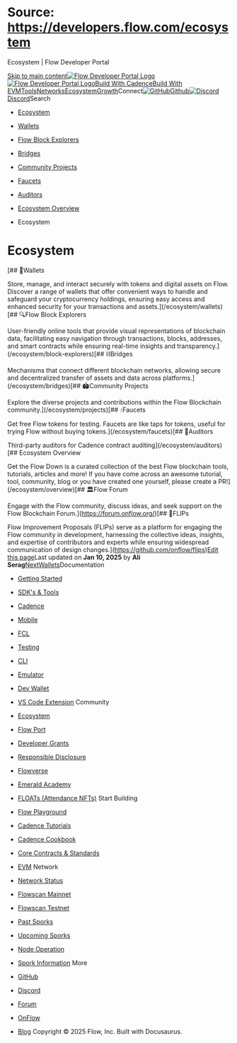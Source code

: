 # Source: https://developers.flow.com/ecosystem




Ecosystem | Flow Developer Portal





[Skip to main content](#__docusaurus_skipToContent_fallback)[![Flow Developer Portal Logo](/img/flow-docs-logo-dark.png)![Flow Developer Portal Logo](/img/flow-docs-logo-light.png)](/)[Build With Cadence](/build/flow)[Build With EVM](/evm/about)[Tools](/tools/flow-cli)[Networks](/networks/flow-networks)[Ecosystem](/ecosystem)[Growth](/growth)Connect[![GitHub]()Github](https://github.com/onflow)[![Discord]()Discord](https://discord.gg/flow)Search

* [Ecosystem](/ecosystem)
* [Wallets](/ecosystem/wallets)
* [Flow Block Explorers](/ecosystem/block-explorers)
* [Bridges](/ecosystem/bridges)
* [Community Projects](/ecosystem/projects)
* [Faucets](/ecosystem/faucets)
* [Auditors](/ecosystem/auditors)
* [Ecosystem Overview](/ecosystem/overview)


* Ecosystem
# Ecosystem

[## 🔑Wallets

Store, manage, and interact securely with tokens and digital assets on Flow. Discover a range of wallets that offer convenient ways to handle and safeguard your cryptocurrency holdings, ensuring easy access and enhanced security for your transactions and assets.](/ecosystem/wallets)[## 🔍Flow Block Explorers

User-friendly online tools that provide visual representations of blockchain data, facilitating easy navigation through transactions, blocks, addresses, and smart contracts while ensuring real-time insights and transparency.](/ecosystem/block-explorers)[## ⛓️Bridges

Mechanisms that connect different blockchain networks, allowing secure and decentralized transfer of assets and data across platforms.](/ecosystem/bridges)[## 🏟️Community Projects

Explore the diverse projects and contributions within the Flow Blockchain community.](/ecosystem/projects)[## 💧Faucets

Get free Flow tokens for testing. Faucets are like taps for tokens, useful for trying Flow without buying tokens.](/ecosystem/faucets)[## 🔎Auditors

Third-party auditors for Cadence contract auditing](/ecosystem/auditors)[## Ecosystem Overview

Get the Flow Down is a curated collection of the best Flow blockchain tools, tutorials, articles and more! If you have come across an awesome tutorial, tool, community, blog or you have created one yourself, please create a PR!](/ecosystem/overview)[## 🏛️Flow Forum

Engage with the Flow community, discuss ideas, and seek support on the Flow Blockchain Forum.](https://forum.onflow.org/)[## 📜FLIPs

Flow Improvement Proposals (FLIPs) serve as a platform for engaging the Flow community in development, harnessing the collective ideas, insights, and expertise of contributors and experts while ensuring widespread communication of design changes.](https://github.com/onflow/flips)[Edit this page](https://github.com/onflow/docs/tree/main/docs/ecosystem/index.mdx)Last updated on **Jan 10, 2025** by **Ali Serag**[NextWallets](/ecosystem/wallets)Documentation

* [Getting Started](/build/getting-started/contract-interaction)
* [SDK's & Tools](/tools)
* [Cadence](https://cadence-lang.org/docs/)
* [Mobile](/build/guides/mobile/overview)
* [FCL](/tools/clients/fcl-js)
* [Testing](/build/smart-contracts/testing)
* [CLI](/tools/flow-cli)
* [Emulator](/tools/emulator)
* [Dev Wallet](https://github.com/onflow/fcl-dev-wallet)
* [VS Code Extension](/tools/vscode-extension)
Community

* [Ecosystem](/ecosystem)
* [Flow Port](https://port.onflow.org/)
* [Developer Grants](https://github.com/onflow/developer-grants)
* [Responsible Disclosure](https://flow.com/flow-responsible-disclosure)
* [Flowverse](https://www.flowverse.co/)
* [Emerald Academy](https://academy.ecdao.org/)
* [FLOATs (Attendance NFTs)](https://floats.city/)
Start Building

* [Flow Playground](https://play.flow.com/)
* [Cadence Tutorials](https://cadence-lang.org/docs/tutorial/first-steps)
* [Cadence Cookbook](https://open-cadence.onflow.org)
* [Core Contracts & Standards](/build/core-contracts)
* [EVM](/evm/about)
Network

* [Network Status](https://status.onflow.org/)
* [Flowscan Mainnet](https://flowdscan.io/)
* [Flowscan Testnet](https://testnet.flowscan.io/)
* [Past Sporks](/networks/node-ops/node-operation/past-sporks)
* [Upcoming Sporks](/networks/node-ops/node-operation/upcoming-sporks)
* [Node Operation](/networks/node-ops)
* [Spork Information](/networks/node-ops/node-operation/spork)
More

* [GitHub](https://github.com/onflow)
* [Discord](https://discord.gg/flow)
* [Forum](https://forum.onflow.org/)
* [OnFlow](https://onflow.org/)
* [Blog](https://flow.com/blog)
Copyright © 2025 Flow, Inc. Built with Docusaurus.

